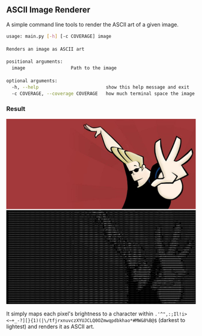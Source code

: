 ## ASCII Image Renderer
A simple command line tools to render the ASCII art of a given image.

```bash
usage: main.py [-h] [-c COVERAGE] image

Renders an image as ASCII art

positional arguments:
  image                 Path to the image

optional arguments:
  -h, --help                         show this help message and exit
  -c COVERAGE, --coverage COVERAGE   how much terminal space the image takes, the higher the clearer
```

### Result
![example](/assets/example.jpg)
<br/>
![example-ascii](/assets/example-ascii.png)

It simply maps each pixel's brightness to a character within `.'^",:;Il!i><~+_-?][}{1)(|\/tfjrxnuvczXYUJCLQ0OZmwqpdbkhao*#MW&8%B@$` (darkest to lightest) and renders it as ASCII art.
